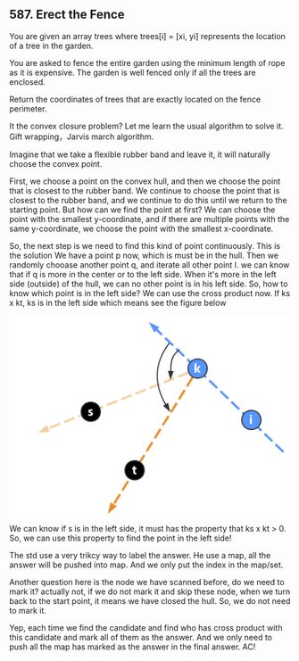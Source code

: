 ## 587. Erect the Fence

You are given an array trees where trees[i] = [xi, yi] represents the location of a tree in the garden.

You are asked to fence the entire garden using the minimum length of rope as it is expensive. The garden is well fenced only if all the trees are enclosed.

Return the coordinates of trees that are exactly located on the fence perimeter.

It the convex closure problem? Let me learn the usual algorithm to solve it. Gift wrapping，Jarvis march algorithm.

Imagine that we take a flexible rubber band and leave it, it will naturally choose the convex point.

First, we choose a point on the convex hull, and then we choose the point that is closest to the rubber band. We continue to choose the point that is closest to the rubber band, and we continue to do this until we return to the starting point. But how can we find the point at first? We can choose the point with the smallest y-coordinate, and if there are multiple points with the same y-coordinate, we choose the point with the smallest x-coordinate.

So, the next step is we need to find this kind of point continuously. This is the solution
We have a point p now, which is must be in the hull. Then we randomly chooase another point q, and iterate all other point l. we can know that if q is more in the center or to the left side. When it's more in the left side (outside) of the hull, we can no other point is in his left side. So, how to know which point is in the left side? We can use the cross product now. If ks x kt, ks is in the left side which means see the figure below

![](./587.png)

We can know if s is in the left side, it must has the property that ks x kt > 0. So, we can use this property to find the point in the left side!

The std use a very trikcy way to label the answer. He use a map, all the answer will be pushed into map. And we only put the index in the map/set.

Another question here is the node we have scanned before, do we need to mark it? actually not, if we do not mark it and skip these node, when we turn back to the start point, it means we have closed the hull. So, we do not need to mark it.

Yep, each time we find the candidate and find who has cross product with this candidate and mark all of them as the answer. And we only need to push all the map has marked as the answer in the final answer. AC!